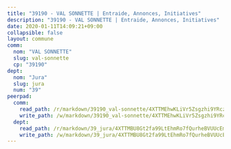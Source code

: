 ```yaml
---
title: "39190 - VAL SONNETTE | Entraide, Annonces, Initiatives"
description: "39190 - VAL SONNETTE | Entraide, Annonces, Initiatives"
date: 2020-01-11T14:09:21+09:00
collapsible: false
layout: commune
comm:
  nom: "VAL SONNETTE"
  slug: val-sonnette
  cp: "39190"
dept:
  nom: "Jura"
  slug: jura
  num: "39"
peerpad:
  comm:
    read_path: /r/markdown/39190_val-sonnette/4XTTMEhwKLiVr5Zsgzhi9YRczJAmQaUJ8h55xSUxRMpkyiTQe
    write_path: /w/markdown/39190_val-sonnette/4XTTMEhwKLiVr5Zsgzhi9YRczJAmQaUJ8h55xSUxRMpkyiTQe-K3TgU2bAWwU2KKJbhkZZ9Z9Y4rpkcVyouVeEivAdoEvdBHmpFn3a5hhR47LW84pHQPJnYFYhYg4J9xWADRHApgiWFpCPXJYEx9NDvubqvFk5YhWFsgWhAn1sfKTAjD57YiheoEx2
  dept:
    read_path: /r/markdown/39_jura/4XTTMBU8Gt2fa99LtEhmRo7fQurheBVUUcEmcUcrj82YN8mg7
    write_path: /w/markdown/39_jura/4XTTMBU8Gt2fa99LtEhmRo7fQurheBVUUcEmcUcrj82YN8mg7-K3TgTcNZmu4vnNMaCfgcL8UVTLrMMzc995tkrcbQnJrz2QJUTFFzY77q7ECMK21XeFnonjpMWqFzgVngXjdq8HzYe3HRbuYXbvX8ofWBv48UvWuvbrbp8aQGQQcfezWASxj7orH1
---
```


